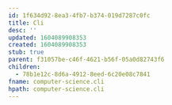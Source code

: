 ```yaml
---
id: 1f634d92-8ea3-4fb7-b374-019d7287c0fc
title: Cli
desc: ''
updated: 1604089908353
created: 1604089908353
stub: true
parent: f31057be-c46f-4621-b56f-05a0d82743f6
children:
  - 78b1e12c-8d6a-4912-8eed-6c20e08c7841
fname: computer-science.cli
hpath: computer-science.cli
---
```




